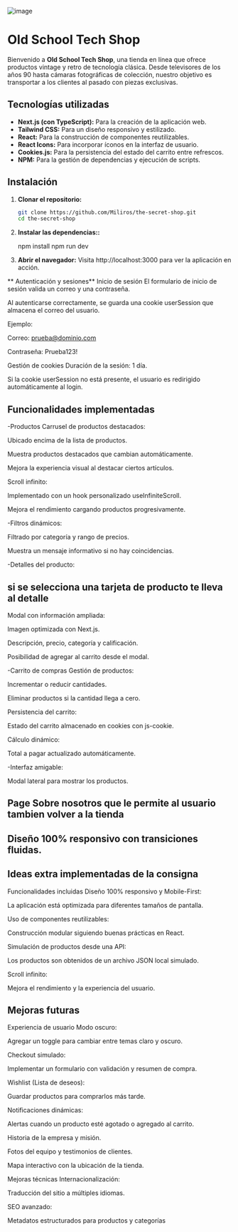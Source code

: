 ![image](https://github.com/user-attachments/assets/ac66e92b-d29b-4d82-9892-92307cd174a6)

# Old School Tech Shop

Bienvenido a **Old School Tech Shop**, una tienda en línea que ofrece productos vintage y retro de tecnología clásica. Desde televisores de los años 90 hasta cámaras fotográficas de colección, nuestro objetivo es transportar a los clientes al pasado con piezas exclusivas.

## Tecnologías utilizadas

- **Next.js (con TypeScript):** Para la creación de la aplicación web.
- **Tailwind CSS:** Para un diseño responsivo y estilizado.
- **React:** Para la construcción de componentes reutilizables.
- **React Icons:** Para incorporar íconos en la interfaz de usuario.
- **Cookies.js:** Para la persistencia del estado del carrito entre refrescos.
- **NPM:** Para la gestión de dependencias y ejecución de scripts.

## Instalación

1. **Clonar el repositorio:**
   ```bash
   git clone https://github.com/Miliros/the-secret-shop.git  
   cd the-secret-shop  

2. **Instalar las dependencias::**

   npm install
   npm run dev


3. **Abrir el navegador:** Visita http://localhost:3000 para ver la aplicación en acción.

  ** Autenticación y sesiones**
Inicio de sesión
El formulario de inicio de sesión valida un correo y una contraseña.

Al autenticarse correctamente, se guarda una cookie userSession que almacena el correo del usuario.

Ejemplo:

Correo: prueba@dominio.com

Contraseña: Prueba123!

Gestión de cookies
Duración de la sesión: 1 día.

Si la cookie userSession no está presente, el usuario es redirigido automáticamente al login.


## Funcionalidades implementadas
-Productos
Carrusel de productos destacados:

Ubicado encima de la lista de productos.

Muestra productos destacados que cambian automáticamente.

Mejora la experiencia visual al destacar ciertos artículos.

Scroll infinito:

Implementado con un hook personalizado useInfiniteScroll.

Mejora el rendimiento cargando productos progresivamente.

-Filtros dinámicos:

Filtrado por categoría y rango de precios.

Muestra un mensaje informativo si no hay coincidencias.

-Detalles del producto:
## si se selecciona una tarjeta de producto te lleva al detalle

Modal con información ampliada:

Imagen optimizada con Next.js.

Descripción, precio, categoría y calificación.

Posibilidad de agregar al carrito desde el modal.

-Carrito de compras
Gestión de productos:

Incrementar o reducir cantidades.

Eliminar productos si la cantidad llega a cero.

Persistencia del carrito:

Estado del carrito almacenado en cookies con js-cookie.

Cálculo dinámico:

Total a pagar actualizado automáticamente.

-Interfaz amigable:

Modal lateral para mostrar los productos.
## Page Sobre nosotros que le permite al usuario tambien volver a la tienda

## Diseño 100% responsivo con transiciones fluidas.
   
## Ideas extra implementadas de la consigna
Funcionalidades incluidas
Diseño 100% responsivo y Mobile-First:

La aplicación está optimizada para diferentes tamaños de pantalla.

Uso de componentes reutilizables:

Construcción modular siguiendo buenas prácticas en React.

Simulación de productos desde una API:

Los productos son obtenidos de un archivo JSON local simulado.

Scroll infinito:

Mejora el rendimiento y la experiencia del usuario.
## Mejoras futuras
Experiencia de usuario
Modo oscuro:

Agregar un toggle para cambiar entre temas claro y oscuro.

Checkout simulado:

Implementar un formulario con validación y resumen de compra.

Wishlist (Lista de deseos):

Guardar productos para comprarlos más tarde.

Notificaciones dinámicas:

Alertas cuando un producto esté agotado o agregado al carrito.


Historia de la empresa y misión.

Fotos del equipo y testimonios de clientes.

Mapa interactivo con la ubicación de la tienda.

Mejoras técnicas
Internacionalización:

Traducción del sitio a múltiples idiomas.

SEO avanzado:

Metadatos estructurados para productos y categorías

